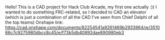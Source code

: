 Hello!
This is a CAD project for Hack Club Arcade, my first one actually :))
I wanted to do something FRC-related, so I decided to CAD an elevator (which is just a combination of all the CAD I've seen from Chief Delphi of all the top teams)
Onshape link: https://cad.onshape.com/documents/82254541a9261469b2933964/w/351066c7c9275980dbcc8c45/e/f73b5db40892dae890980eb3
